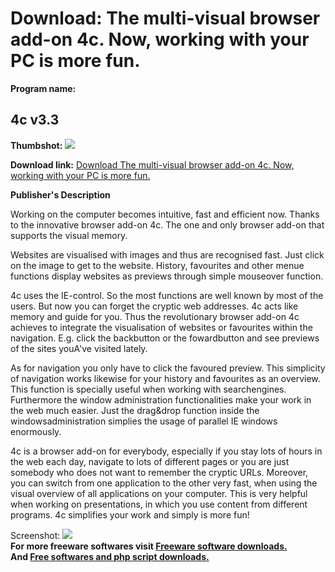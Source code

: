 # Download: The multi-visual browser add-on 4c. Now, working with your PC is more fun.

**Program name:**

## 4c v3.3

  
**Thumbshot:** ![](http://www.freewarefiles.com/screenshot/4cvision_md.gif)   
  
**Download link:** [Download The multi-visual browser add-on 4c. Now, working with your PC is more fun.](http://freesoftwares.boysofts.com/C-V_program_4109.html)  
  


**Publisher's Description**  
  


Working on the computer becomes intuitive, fast and efficient now. Thanks to the innovative browser add-on 4c. The one and only browser add-on that supports the visual memory. 

Websites are visualised with images and thus are recognised fast. Just click on the image to get to the website. History, favourites and other menue functions display websites as previews through simple mouseover function. 

4c uses the IE-control. So the most functions are well known by most of the users. But now you can forget the cryptic web addresses. 4c acts like memory and guide for you. Thus the revolutionary browser add-on 4c achieves to integrate the visualisation of websites or favourites within the navigation. E.g. click the backbutton or the fowardbutton and see previews of the sites youA've visited lately. 

As for navigation you only have to click the favoured preview. This simplicity of navigation works likewise for your history and favourites as an overview. This function is specially useful when working with searchengines. Furthermore the window administration functionalities make your work in the web much easier. Just the drag&drop function inside the windowsadministration simplies the usage of parallel IE windows enormously. 

4c is a browser add-on for everybody, especially if you stay lots of hours in the web each day, navigate to lots of different pages or you are just somebody who does not want to remember the cryptic URLs. Moreover, you can switch from one application to the other very fast, when using the visual overview of all applications on your computer. This is very helpful when working on presentations, in which you use content from different programs. 4c simplifies your work and simply is more fun! 

  
  
Screenshot: ![](http://www.freewarefiles.com/screenshot/4cvision.gif)   
**For more freeware softwares visit [Freeware software downloads.](http://freesoftwares.boysofts.com/)**   
**And [Free softwares and php script downloads.](http://www.boysofts.com/)**
